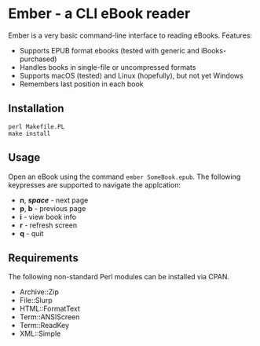 # Ember - a CLI eBook reader

Ember is a very basic command-line interface to reading eBooks. Features:

- Supports EPUB format ebooks (tested with generic and iBooks-purchased)
- Handles books in single-file or uncompressed formats
- Supports macOS (tested) and Linux (hopefully), but not yet Windows
- Remembers last position in each book

## Installation

```
perl Makefile.PL
make install
```

## Usage

Open an eBook using the command `ember SomeBook.epub`. The following keypresses
are supported to navigate the applcation:

- **n**, ***space*** - next page
- **p**,  **b** - previous page
- **i** - view book info
- **r** - refresh screen
- **q** - quit

## Requirements

The following non-standard Perl modules can be installed via CPAN.

- Archive::Zip
- File::Slurp
- HTML::FormatText
- Term::ANSIScreen
- Term::ReadKey
- XML::Simple
